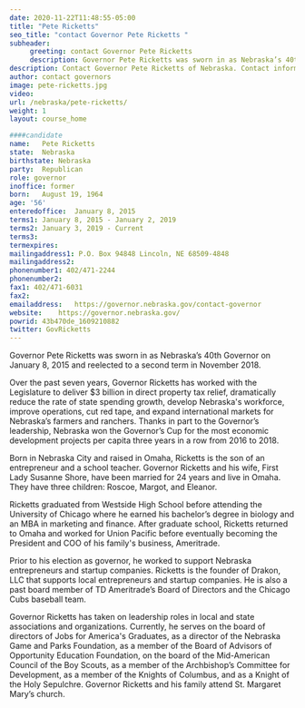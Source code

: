 ```yaml
---
date: 2020-11-22T11:48:55-05:00
title: "Pete Ricketts"
seo_title: "contact Governor Pete Ricketts "
subheader:
     greeting: contact Governor Pete Ricketts 
     description: Governor Pete Ricketts was sworn in as Nebraska’s 40th Governor on January 8, 2015 and reelected to a second term in November 2018. Gov. Ricketts graduated from Westside High School before attending the University of Chicago where he earned his bachelor’s degree in biology and an MBA in marketing and finance. After graduate school, Gov. Ricketts returned to Omaha and worked for Union Pacific before working as a customer services representative in his family’s business, a company that would eventually become known as Ameritrade. He went on to hold leadership roles in the company including Senior Vice President of Strategy and Business Development, Senior Vice President of Product Development, Senior Vice President of Marketing, President, and Chief Operating Officer (COO). Prior to his election as governor, he worked to support Nebraska entrepreneurs and startup companies. Gov. Ricketts is the founder of Drakon, LLC that supports local entrepreneurs and startup companies. He is also a past board member of TD Ameritrade’s Board of Directors and the Chicago Cubs baseball team.
description: Contact Governor Pete Ricketts of Nebraska. Contact information for Pete Ricketts includes his email address, phone number, and mailing address.
author: contact governors
image: pete-ricketts.jpg
video:
url: /nebraska/pete-ricketts/
weight: 1
layout: course_home

####candidate
name:	Pete Ricketts
state:	Nebraska
birthstate: Nebraska
party:	Republican
role: governor
inoffice: former
born:	August 19, 1964
age: '56'
enteredoffice:	January 8, 2015  
terms1: January 8, 2015 - January 2, 2019
terms2: January 3, 2019 - Current
terms3: 
termexpires:	
mailingaddress1: P.O. Box 94848 Lincoln, NE 68509-4848
mailingaddress2:		
phonenumber1: 402/471-2244
phonenumber2:	
fax1: 402/471-6031
fax2: 
emailaddress:	https://governor.nebraska.gov/contact-governor
website:	https://governor.nebraska.gov/
powrid: 43b470de_1609210882
twitter: GovRicketts
---
```


Governor Pete Ricketts was sworn in as Nebraska’s 40th Governor on January 8, 2015 and reelected to a second term in November 2018.

Over the past seven years, Governor Ricketts has worked with the Legislature to deliver $3 billion in direct property tax relief, dramatically reduce the rate of state spending growth, develop Nebraska's workforce, improve operations, cut red tape, and expand international markets for Nebraska’s farmers and ranchers. Thanks in part to the Governor’s leadership, Nebraska won the Governor’s Cup for the most economic development projects per capita three years in a row from 2016 to 2018.

Born in Nebraska City and raised in Omaha, Ricketts is the son of an entrepreneur and a school teacher. Governor Ricketts and his wife, First Lady Susanne Shore, have been married for 24 years and live in Omaha. They have three children: Roscoe, Margot, and Eleanor.

Ricketts graduated from Westside High School before attending the University of Chicago where he earned his bachelor’s degree in biology and an MBA in marketing and finance. After graduate school, Ricketts returned to Omaha and worked for Union Pacific before eventually becoming the President and COO of his family's business, Ameritrade. 

Prior to his election as governor, he worked to support Nebraska entrepreneurs and startup companies. Ricketts is the founder of Drakon, LLC that supports local entrepreneurs and startup companies. He is also a past board member of TD Ameritrade’s Board of Directors and the Chicago Cubs baseball team.

Governor Ricketts has taken on leadership roles in local and state associations and organizations. Currently, he serves on the board of directors of Jobs for America's Graduates, as a director of the Nebraska Game and Parks Foundation, as a member of the Board of Advisors of Opportunity Education Foundation, on the board of the Mid-American Council of the Boy Scouts, as a member of the Archbishop’s Committee for Development, as a member of the Knights of Columbus, and as a Knight of the Holy Sepulchre. Governor Ricketts and his family attend St. Margaret Mary’s church.

